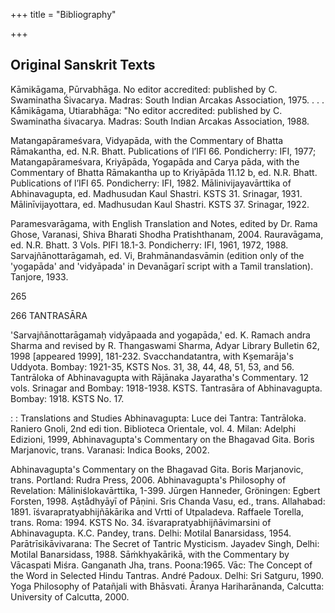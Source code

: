 +++
title = "Bibliography"

+++

## Original Sanskrit Texts 

Kāmikāgama, Pūrvabhāga. No editor accredited: published by C. Swaminatha Śivacarya. Madras: South Indian Arcakas Association, 1975. . . . Kåmikāgama, Utiarabhāga: "No editor accredited: published by C. Swaminatha śivacarya. Madras: South Indian Arcakas Association, 1988. 

Matangapārameśvara, Vidyapāda, with the Commentary of Bhatta Rāmakantha, ed. N.R. Bhatt. Publications of l’IFI 66. Pondicherry: IFI, 1977; Matangapārameśvara, Kriyāpāda, Yogapāda and Carya pāda, with the Commentary of Bhatta Rāmakantha up to Kriyāpāda 11.12 b, ed. N.R. Bhatt. Publications of l’IFI 65. Pondicherry: IFI, 1982. Mālinivijayavārttika of Abhinavagupta, ed. Madhusudan Kaul Shastri. KSTS 31. Srinagar, 1931. Mālinīvijayottara, ed. Madhusudan Kaul Shastri. KSTS 37. Srinagar, 1922. 

Paramesvarāgama, with English Translation and Notes, edited by Dr. Rama Ghose, Varanasi, Shiva Bharati Shodha Pratishthanam, 2004. Rauravāgama, ed. N.R. Bhatt. 3 Vols. PIFI 18.1-3. Pondicherry: IFI, 1961, 1972, 1988. Sarvajñānottarāgamah, ed. Vi, Brahmānandasvāmin (edition only of the 'yogapāda' and 'vidyāpada' in Devanāgarī script with a Tamil translation). Tanjore, 1933. 

265 

266 TANTRASĀRA 

'Sarvajñānottarāgamaḥ vidyāpaada and yogapāda,' ed. K. Ramach andra Sharma and revised by R. Thangaswami Sharma, Adyar Library Bulletin 62, 1998 [appeared 1999], 181-232. Svacchandatantra, with Kșemarāja's Uddyota. Bombay: 1921-35, KSTS Nos. 31, 38, 44, 48, 51, 53, and 56. Tantrāloka of Abhinavagupta with Rājānaka Jayaratha's Commentary. 12 vols. Srinagar and Bombay: 1918-1938. KSTS. Tantrasāra of Abhinavagupta. Bombay: 1918. KSTS No. 17. 

: : Translations and Studies Abhinavagupta: Luce dei Tantra: Tantrāloka. Raniero Gnoli, 2nd edi tion. Biblioteca Orientale, vol. 4. Milan: Adelphi Edizioni, 1999, Abhinavagupta's Commentary on the Bhagavad Gita. Boris Marjanovic, trans. Varanasi: Indica Books, 2002. 

Abhinavagupta's Commentary on the Bhagavad Gita. Boris Marjanovic, trans. Portland: Rudra Press, 2006. Abhinavagupta's Philosophy of Revelation: Māliniślokavārttika, 1-399. Jūrgen Hanneder, Gröningen: Egbert Forsten, 1998. Aṣtådhyāyī of Pāṇini. Sris Chanda Vasu, ed., trans. Allahabad: 1891. īśvarapratyabhijñākārika and Vrtti of Utpaladeva. Raffaele Torella, trans. Roma: 1994. KSTS No. 34. īśvarapratyabhijñāvimarsini of Abhinavagupta. K.C. Pandey, trans. Delhi: Motilal Banarsidass, 1954. Parātrīsikāvivarana: The Secret of Tantric Mysticism. Jayadev Singh, Delhi: Motilal Banarsidass, 1988. Sāṁkhyakārikā, with the Commentary by Vācaspati Miśra. Ganganath Jha, trans. Poona:1965. Vāc: The Concept of the Word in Selected Hindu Tantras. André Padoux. Delhi: Sri Satguru, 1990. Yoga Philosophy of Patañjali with Bhāsvati. Āranya Hariharānanda, Calcutta: University of Calcutta, 2000. 
